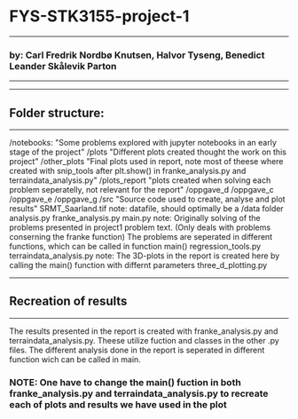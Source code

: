 # FYS-STK3155-project-1

--------------------------
### by: Carl Fredrik Nordbø Knutsen, Halvor Tyseng, Benedict Leander Skålevik Parton  
--------------------------
--------------------------
## Folder structure:
--------------------------
/notebooks:
  "Some problems explored with jupyter notebooks in an early stage of the project"
/plots
  "Different plots created thought the work on this project"
  /other_plots
    "Final plots used in report, note most of theese where created with snip_tools after plt.show() in franke_analysis.py and terraindata_analysis.py" 
  /plots_report
    "plots created when solving each problem seperatelly, not relevant for the report"
    /oppgave_d
    /oppgave_c
    /oppgave_e
    /oppgave_g
/src
  "Source code used to create, analyse and plot results"
  SRMT_Saarland.tif 
    note: datafile, should optimally be a /data folder
  analysis.py
  franke_analysis.py
  main.py
    note: Originally solving of the problems presented in project1 problem text. (Only deals with problems conserning the franke function)
          The problems are seperated in different functions, which can be called in function main()
  regression_tools.py
  terraindata_analysis.py
    note: The 3D-plots in the report is created here by calling the main() function with differnt parameters
  three_d_plotting.py
  
--------------------------
## Recreation of results
--------------------------
The results presented in the report is created with franke_analysis.py and terraindata_analysis.py. Theese utilize fuction and classes in the other .py files. The different analysis done in the report is seperated in different function wich can be called in main.
### NOTE: One have to change the main() fuction in both franke_analysis.py and terraindata_analysis.py to recreate each of plots and results we have used in the plot

